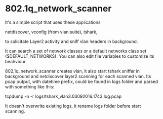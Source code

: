 # 802.1q_network_scanner

It's a simple script that uses these applications

netdiscover, 
vconfig (from vlan suite), 
tshark, 

to solicitate Layer2 activity and sniff vlan headers in background.

It can search a set of network classes or a default networks class set ($DEFAULT_NETWORKS).
You can also edit file variables to customize its beahviour.

802.1q_network_scanner creates vlan, it also start tshark sniffer in background and netdiscover layer2 scanning for each scanned vlan. Its pcap output, with datetime prefix, could be found in logs folder and parsed with something like this:

tcpdump -n -r logs/tshark_vlan3.03092016.1743.log.pcap

It doesn't overwrite existing logs, it rename logs folder before start scanning.
